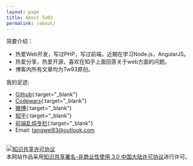 ```yaml
---
layout: page
title: About Tw93
permalink: /about/
---
```


简要介绍：  

* 热爱Web开发，写过PHP，写过前端，近期在学习Node.js，AngularJS。  
* 热爱分享，热爱开源，喜欢在知乎上面回答关于web方面的问题。
* 博客内所有文章均为Tw93原创。


我的足迹:

* [Github](https://github.com/{{site.github_username}}){:target="_blank"}
* [Codewars](http://www.codewars.com/users/tangwei){:target="_blank"}
* [微博](http://weibo.com/{{site.sina_id}}){:target="_blank"}
* [知乎](http://www.zhihu.com/people/{{site.zhihu_id}}){:target="_blank"}
* [前端乱炖专栏](http://www.html-js.com/article/column/765){:target="_blank"}
* Email: tangwei93@outlook.com

<br>
<a rel="license" href="http://creativecommons.org/licenses/by-nc/3.0/cn/" ><img alt="知识共享许可协议" style="border-width:0;" src="https://i.creativecommons.org/l/by-nc/3.0/cn/88x31.png" /></a><br />本网站作品采用<a rel="license" href="http://creativecommons.org/licenses/by-nc/3.0/cn/">知识共享署名-非商业性使用 3.0 中国大陆许可协议</a>进行许可。

